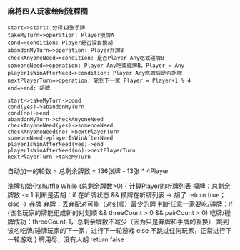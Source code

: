 

### 麻将四人玩家绘制流程图

```flow
start=>start: 分得13张手牌
takeMyTurn=>operation: Player摸牌A
cond=>condition: Player是否没自摸胡
abandonMyTurn=>operation: Player弃牌B
checkAnyoneNeed=>condition: 是否Player Any吃或碰牌B
someoneNeed=>operation: Player Any吃或碰牌B，Player = Any
playerIsWinAfterNeed=>condition: Player Any吃牌后是否胡牌
nextPlayerTurn=>operation: 轮到下一家 Player = Player+1 % 4
end=>end: 胡牌

start->takeMyTurn->cond
cond(yes)->abandonMyTurn
cond(no)->end
abandonMyTurn->checkAnyoneNeed
checkAnyoneNeed(yes)->someoneNeed
checkAnyoneNeed(no)->nextPlayerTurn
someoneNeed->playerIsWinAfterNeed
playerIsWinAfterNeed(yes)->end
playerIsWinAfterNeed(no)->nextPlayerTurn
nextPlayerTurn->takeMyTurn
```

自动加一的轮数 = 总剩余牌数 = 136张牌 - 13张 * 4Player

洗牌初始化shuffle
While (总剩余牌数>0) {
计算Player的听牌列表
摸牌：总剩余牌数 -= 1
判断是否胡：if 在听牌状态 && 摸牌在听牌列表 -> 胡了 return true；
	    	       else -> 弃牌
弃牌：丢弃配对可能（对刻顺）最少的牌
判断任意一家要吃/碰牌：if (该名玩家的牌能组成新的对刻顺 && threeCount > 0 && pairCount > 0)
					    	吃牌/碰牌成功：threeCount-1，总剩余牌数不减少（因为只是弃牌和手牌的互换）
					    	跳到该名吃牌/碰牌玩家的下一家，进行下一轮游戏
					    else 不跳过任何玩家，正常进行下一轮游戏
}
牌用尽，没有人胡 return false

